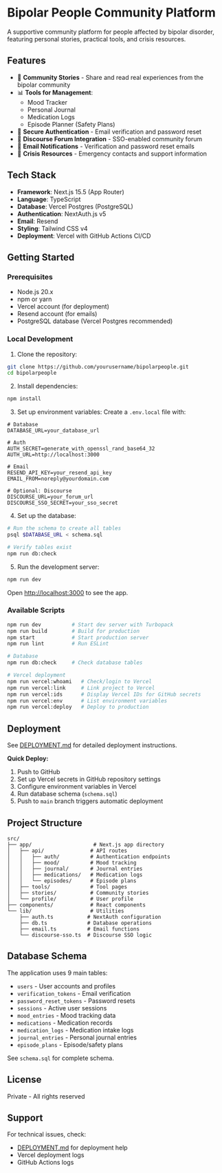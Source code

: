 # Bipolar People Community Platform

A supportive community platform for people affected by bipolar disorder, featuring personal stories, practical tools, and crisis resources.

## Features

- 👥 **Community Stories** - Share and read real experiences from the bipolar community
- 📊 **Tools for Management**:
  - Mood Tracker
  - Personal Journal
  - Medication Logs
  - Episode Planner (Safety Plans)
- 🔐 **Secure Authentication** - Email verification and password reset
- 💬 **Discourse Forum Integration** - SSO-enabled community forum
- 📧 **Email Notifications** - Verification and password reset emails
- 🎯 **Crisis Resources** - Emergency contacts and support information

## Tech Stack

- **Framework**: Next.js 15.5 (App Router)
- **Language**: TypeScript
- **Database**: Vercel Postgres (PostgreSQL)
- **Authentication**: NextAuth.js v5
- **Email**: Resend
- **Styling**: Tailwind CSS v4
- **Deployment**: Vercel with GitHub Actions CI/CD

## Getting Started

### Prerequisites

- Node.js 20.x
- npm or yarn
- Vercel account (for deployment)
- Resend account (for emails)
- PostgreSQL database (Vercel Postgres recommended)

### Local Development

1. Clone the repository:
```bash
git clone https://github.com/yourusername/bipolarpeople.git
cd bipolarpeople
```

2. Install dependencies:
```bash
npm install
```

3. Set up environment variables:
Create a `.env.local` file with:
```env
# Database
DATABASE_URL=your_database_url

# Auth
AUTH_SECRET=generate_with_openssl_rand_base64_32
AUTH_URL=http://localhost:3000

# Email
RESEND_API_KEY=your_resend_api_key
EMAIL_FROM=noreply@yourdomain.com

# Optional: Discourse
DISCOURSE_URL=your_forum_url
DISCOURSE_SSO_SECRET=your_sso_secret
```

4. Set up the database:
```bash
# Run the schema to create all tables
psql $DATABASE_URL < schema.sql

# Verify tables exist
npm run db:check
```

5. Run the development server:
```bash
npm run dev
```

Open [http://localhost:3000](http://localhost:3000) to see the app.

### Available Scripts

```bash
npm run dev          # Start dev server with Turbopack
npm run build        # Build for production
npm start            # Start production server
npm run lint         # Run ESLint

# Database
npm run db:check     # Check database tables

# Vercel deployment
npm run vercel:whoami   # Check/login to Vercel
npm run vercel:link     # Link project to Vercel
npm run vercel:ids      # Display Vercel IDs for GitHub secrets
npm run vercel:env      # List environment variables
npm run vercel:deploy   # Deploy to production
```

## Deployment

See [DEPLOYMENT.md](./DEPLOYMENT.md) for detailed deployment instructions.

**Quick Deploy:**
1. Push to GitHub
2. Set up Vercel secrets in GitHub repository settings
3. Configure environment variables in Vercel
4. Run database schema (`schema.sql`)
5. Push to `main` branch triggers automatic deployment

## Project Structure

```
src/
├── app/                    # Next.js app directory
│   ├── api/               # API routes
│   │   ├── auth/          # Authentication endpoints
│   │   ├── mood/          # Mood tracking
│   │   ├── journal/       # Journal entries
│   │   ├── medications/   # Medication logs
│   │   └── episodes/      # Episode plans
│   ├── tools/             # Tool pages
│   ├── stories/           # Community stories
│   └── profile/           # User profile
├── components/            # React components
└── lib/                   # Utilities
    ├── auth.ts           # NextAuth configuration
    ├── db.ts             # Database operations
    ├── email.ts          # Email functions
    └── discourse-sso.ts  # Discourse SSO logic
```

## Database Schema

The application uses 9 main tables:
- `users` - User accounts and profiles
- `verification_tokens` - Email verification
- `password_reset_tokens` - Password resets
- `sessions` - Active user sessions
- `mood_entries` - Mood tracking data
- `medications` - Medication records
- `medication_logs` - Medication intake logs
- `journal_entries` - Personal journal entries
- `episode_plans` - Episode/safety plans

See `schema.sql` for complete schema.

## License

Private - All rights reserved

## Support

For technical issues, check:
- [DEPLOYMENT.md](./DEPLOYMENT.md) for deployment help
- Vercel deployment logs
- GitHub Actions logs
